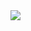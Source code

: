 
<img src= "https://github.com/RonaldColyar/dogehouse/blob/staging/Documentation/Architecture/Architecture.png"/>
